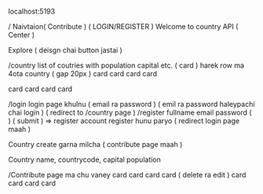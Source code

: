 localhost:5193

/
Naivtaion( Contribute ) ( LOGIN/REGISTER )
Welcome to country API ( Center )

<link>Explore</link> ( deisgn chai button jastai )

/country
list of coutries with population capital etc. ( card ) harek row ma 4ota country ( gap 20px )
card card card card

card card card card

/login
login page khulnu ( email ra password ) ( emil ra password haleypachi chai login ) ( redirect to /country page )
/register
fullname email password ( ) ( submit ) => register account register hunu paryo ( redirect login page maah )

Country create garna milcha ( contribute page maah )

<form>Country name, countrycode, capital population</form>

/Contribute page ma chu vaney
card card card card ( delete ra edit )
card card card card
